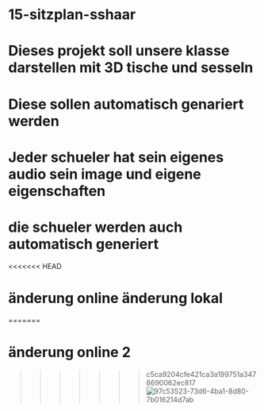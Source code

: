 # 15-sitzplan-sshaar
# Dieses projekt soll unsere klasse darstellen mit 3D tische und sesseln
# Diese sollen automatisch genariert werden 
# Jeder schueler hat sein eigenes audio sein image und eigene eigenschaften 
# die schueler werden auch automatisch generiert  
<<<<<<< HEAD
# änderung online änderung lokal
=======
# änderung online 2
>>>>>>> c5ca9204cfe421ca3a199751a3478690062ec817
![97c53523-73d6-4ba1-8d80-7b016214d7ab](https://github.com/user-attachments/assets/92aa1762-5977-4533-a16b-7f34a544b4d9)
